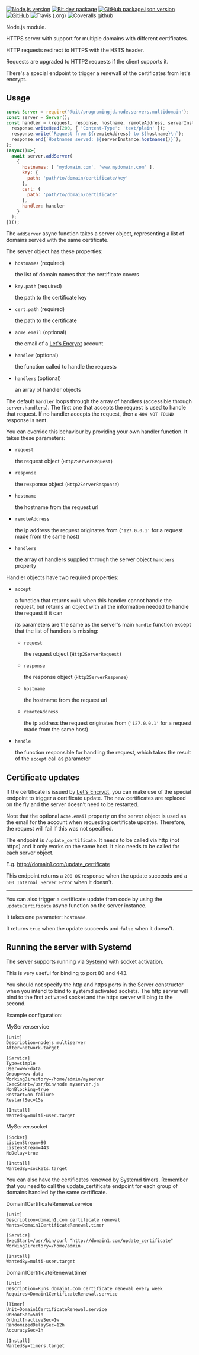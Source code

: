 [![Node.js version](https://img.shields.io/badge/node-%3E%3D10.0-blue)](https://nodejs.org)
[![Bit.dev package](https://img.shields.io/badge/%20bit%20-programingjd.node%2Fservers%2Fmultidomain-blueviolet)](https://bit.dev/programingjd/node/servers/multidomain)
[![GitHub package.json version](https://img.shields.io/github/package-json/v/programingjd/bit.node.servers.multidomain)](https://bit.dev/programingjd/node/servers/multidomain)
[![GitHub](https://img.shields.io/github/license/programingjd/bit.node.servers.multidomain)](LICENSE)
![Travis (.org)](https://img.shields.io/travis/programingjd/bit.node.servers.multidomain)
![Coveralls github](https://img.shields.io/coveralls/github/programingjd/bit.node.servers.multidomain)

Node.js module.

HTTPS server with support for multiple domains with different certificates.

HTTP requests redirect to HTTPS with the HSTS header.

Requests are upgraded to HTTP2 requests if the client supports it.

There's a special endpoint to trigger a renewall of the certificates from let's encrypt.


## Usage

```javascript
const Server = require('@bit/programingjd.node.servers.multidomain');
const server = Server();
const handler = (request, response, hostname, remoteAddress, serverInstance)=>{
  response.writeHead(200, { 'Content-Type': 'text/plain' });
  response.write(`Request from ${remoteAddress} to ${hostname}\n`);
  response.end(`Hostnames served: ${serverInstance.hostnames()}`);
};
(async()=>{
  await server.addServer(
    {
      hostnames: [ 'mydomain.com', 'www.mydomain.com' ],
      key: {
        path: 'path/to/domain/certificate/key'
      },
      cert: {
        path: 'path/to/domain/certificate'
      },
      handler: handler
    }
  );
})();
```


The `addServer` async function takes a server object, representing a list of domains served
with the same certificate.


The server object has these properties:

  - `hostnames` (required)
  
    the list of domain names that the certificate covers
    
  - `key.path` (required)
    
    the path to the certificate key
    
  - `cert.path` (required)
  
    the path to the certificate
    
  - `acme.email` (optional)
  
    the email of a [Let's Encrypt](https://letsencrypt.org) account

  - `handler` (optional)
  
    the function called to handle the requests
    
  - `handlers` (optional)
  
    an array of handler objects
    

The default `handler` loops through the array of handlers (accessible through `server.handlers`).
The first one that accepts the request is used to handle that request.
If no handler accepts the request, then a `404 NOT FOUND` response is sent.

You can override this behaviour by providing your own handler function.
It takes these parameters:

  - `request`
  
    the request object (`Http2ServerRequest`)
    
  - `response`
  
    the response object (`Http2ServerResponse`)
    
  - `hostname`
  
    the hostname from the request url
    
  - `remoteAddress`
  
    the ip address the request originates from 
    (`'127.0.0.1'` for a request made from the same host)

  - `handlers`
  
    the array of handlers supplied through the server object `handlers` property


Handler objects have two required properties:

  - `accept`
  
    a function that returns `null` when this handler cannot handle the request, but returns an
    object with all the information needed to handle the request if it can
    
    its parameters are the same as the server's main `handle` function except that the list of
    handlers is missing:
    
    - `request`
    
      the request object (`Http2ServerRequest`)
      
    - `response`
    
      the response object (`Http2ServerResponse`)
      
    - `hostname`
    
      the hostname from the request url
   
    - `remoteAddress`
    
      the ip address the request originates from 
      (`'127.0.0.1'` for a request made from the same host)
      
   
  - `handle`
  
    the function responsible for handling the request, which takes the result of the `accept` call
    as parameter
    
## Certificate updates

  If the certificate is issued by [Let's Encrypt](https://letsencrypt.org), you can make use of the
  special endpoint to trigger a certificate update. The new certificates are replaced on the fly and
  the server doesn't need to be restarted.
  
  Note that the optional `acme.email` property on the server object is used as the email for the
  account when requesting certificate updates. Therefore, the request will fail if this was not
  specified.
  
  The endpoint is `/update_certificate`. It needs to be called via http (not https) and it only works
  on the same host. It also needs to be called for each server object.
  
  E.g. http://domain1.com/update_certificate
  
  This endpoint returns a `200 OK` response when the update succeeds and a `500 Internal Server Error`
  when it doesn't.
  
  ---
  
  You can also trigger a certificate update from code by using the `updateCertificate` async function
  on the server instance. 
  
  It takes one parameter: `hostname`.
  
  It returns `true` when the update succeeds and `false` when it doesn't.
  
  
## Running the server with Systemd

  The server supports running via [Systemd](https://github.com/systemd/systemd) with socket activation.
 
  This is very useful for binding to port 80 and 443.
  
  You should not specify the http and https ports in the Server constructor when you intend to bind to
  systemd activated sockets. The http server will bind to the first activated socket and the https server
  will bing to the second.
  
  Example configuration:
  
  MyServer.service
  ```
  [Unit]
  Description=nodejs multiserver
  After=network.target

  [Service]
  Type=simple
  User=www-data
  Group=www-data
  WorkingDirectory=/home/admin/myserver
  ExecStart=/usr/bin/node myserver.js
  NonBlocking=true
  Restart=on-failure
  RestartSec=15s

  [Install]
  WantedBy=multi-user.target
  ```

  MyServer.socket
  ```
  [Socket]
  ListenStream=80
  ListenStream=443
  NoDelay=true
  
  [Install]
  WantedBy=sockets.target
  ```


  You can also have the certificates renewed by Systemd timers.
  Remember that you need to call the update_certificate endpoint for each group of domains handled by
  the same certificate.
  
  Domain1CertificateRenewal.service
  ```
  [Unit]
  Description=domain1.com certificate renewal
  Wants=Domain1CertificateRenewal.timer

  [Service]
  ExecStart=/usr/bin/curl "http://domain1.com/update_certificate"
  WorkingDirectory=/home/admin

  [Install]
  WantedBy=multi-user.target
  ```
  
  Domain1CertificateRenewal.timer
  ```
  [Unit]
  Description=Runs domain1.com certificate renewal every week
  Requires=Domain1CertificateRenewal.service

  [Timer]
  Unit=Domain1CertificateRenewal.service
  OnBootSec=5min
  OnUnitInactiveSec=1w
  RandomizedDelaySec=12h
  AccuracySec=1h

  [Install]
  WantedBy=timers.target
  ```
